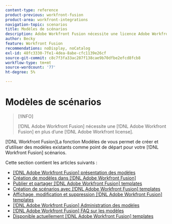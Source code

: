 ```yaml
---
content-type: reference
product-previous: workfront-fusion
product-area: workfront-integrations
navigation-topic: scenarios
title: Modèles de scénarios
description: Adobe Workfront Fusion nécessite une licence Adobe Workfront Fusion en plus d’une licence Adobe Workfront.
author: Becky
feature: Workfront Fusion
recommendations: noDisplay, noCatalog
exl-id: 48fc3330-7fe1-4dea-8abe-cfc1139e26cf
source-git-commit: c8c7f3fa33ac287f138cae9b70dfbe2efcd8fcb8
workflow-type: tm+mt
source-wordcount: '77'
ht-degree: 5%

---
```


# Modèles de scénarios

>[!INFO]
>
>[!DNL Adobe Workfront Fusion] nécessite une [!DNL Adobe Workfront Fusion] en plus d’une [!DNL Adobe Workfront license].

[!DNL Workfront Fusion]La fonction Modèles de vous permet de créer et d’utiliser des modèles existants comme point de départ pour votre [!DNL Workfront Fusion] scénarios.

Cette section contient les articles suivants :

* [[!DNL Adobe Workfront Fusion] présentation des modèles](/help/quicksilver/workfront-fusion/scenarios/templates/fusion-templates-overview.md)
* [Création de modèles dans [!DNL Adobe Workfront Fusion]](../../../workfront-fusion/scenarios/templates/create-new-fusion-templates.md)
* [Publier et partager [!DNL Adobe Workfront Fusion] templates](../../../workfront-fusion/scenarios/templates/publish-and-share-fusion-templates.md)
* [Création de scénarios avec [!DNL Adobe Workfront Fusion] templates](../../../workfront-fusion/scenarios/templates/create-scenarios-with-fusion-templates.md)
* [Affichage, modification et suppression [!DNL Adobe Workfront Fusion] templates](../../../workfront-fusion/scenarios/templates/view-edit-and-delete-fusion-templates.md)
* [[!DNL Adobe Workfront Fusion] Administration des modèles](../../../workfront-fusion/scenarios/templates/fusion-templates-adminstration.md)
* [[!DNL Adobe Workfront Fusion] FAQ sur les modèles](../../../workfront-fusion/scenarios/templates/fusion-templates-faqs.md)
* [Disponible actuellement [!DNL Adobe Workfront Fusion] templates](../../../workfront-fusion/scenarios/templates/currently-available-fusion-templates.md)
